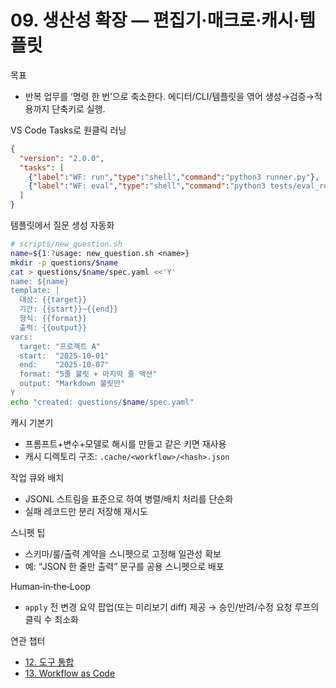 # 09. 생산성 확장 — 편집기·매크로·캐시·템플릿

목표
- 반복 업무를 ‘명령 한 번’으로 축소한다. 에디터/CLI/템플릿을 엮어 생성→검증→적용까지 단축키로 실행.

VS Code Tasks로 원클릭 러닝
```json
{
  "version": "2.0.0",
  "tasks": [
    {"label":"WF: run","type":"shell","command":"python3 runner.py"},
    {"label":"WF: eval","type":"shell","command":"python3 tests/eval_regression.py logs/generate.jsonl"}
  ]
}
```

템플릿에서 질문 생성 자동화
```bash
# scripts/new_question.sh
name=${1:?usage: new_question.sh <name>}
mkdir -p questions/$name
cat > questions/$name/spec.yaml <<'Y'
name: ${name}
template: |
  대상: {{target}}
  기간: {{start}}~{{end}}
  형식: {{format}}
  출력: {{output}}
vars:
  target: "프로젝트 A"
  start:  "2025-10-01"
  end:    "2025-10-07"
  format: "5줄 불릿 + 마지막 줄 액션"
  output: "Markdown 불릿만"
Y
echo "created: questions/$name/spec.yaml"
```

캐시 기본기
- 프롬프트+변수+모델로 해시를 만들고 같은 키면 재사용
- 캐시 디렉토리 구조: `.cache/<workflow>/<hash>.json`

작업 큐와 배치
- JSONL 스트림을 표준으로 하여 병렬/배치 처리를 단순화
- 실패 레코드만 분리 저장해 재시도

스니펫 팁
- 스키마/룰/출력 계약을 스니펫으로 고정해 일관성 확보
- 예: “JSON 한 줄만 출력” 문구를 공용 스니펫으로 배포

Human‑in‑the‑Loop
- `apply` 전 변경 요약 팝업(또는 미리보기 diff) 제공 → 승인/반려/수정 요청 루프의 클릭 수 최소화

연관 챕터
- [12. 도구 통합](12-tools.md)
- [13. Workflow as Code](13-workflow-as-code.md)

